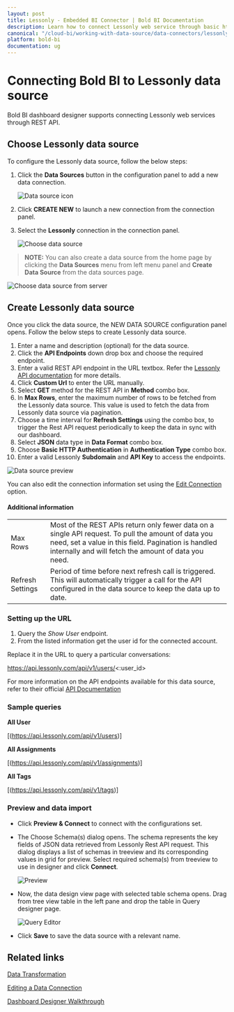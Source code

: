 ```yaml
---
layout: post
title: Lessonly - Embedded BI Connector | Bold BI Documentation
description: Learn how to connect Lessonly web service through basic http authentication with Bold BI deployed in your server and create data source.
canonical: "/cloud-bi/working-with-data-source/data-connectors/lessonly/"
platform: bold-bi
documentation: ug
---
```


# Connecting Bold BI to Lessonly data source
Bold BI dashboard designer supports connecting Lessonly web services through REST API. 

## Choose Lessonly data source

To configure the Lessonly data source, follow the below steps:

1. Click the **Data Sources** button in the configuration panel to add a new data connection.

   ![Data source icon](/static/assets/embedded/working-with-datasource/data-connectors/images/common/DataSourcesIcon.png)

2. Click **CREATE NEW** to launch a new connection from the connection panel.
3. Select the **Lessonly** connection in the connection panel.

   ![Choose data source](/static/assets/embedded/working-with-datasource/data-connectors/images/Lessonly/ChooseDS.png)

> **NOTE:** You can also create a data source from the home page by clicking the **Data Sources** menu from left menu panel and **Create Data Source** from the data sources page.

   ![Choose data source from server](/static/assets/embedded/working-with-datasource/data-connectors/images/Lessonly/ChooseDS_Server.png)

## Create Lessonly data source
Once you click the data source, the NEW DATA SOURCE configuration panel opens. Follow the below steps to create Lessonly data source.
1. Enter a name and description (optional) for the data source.
2. Click the **API Endpoints** down drop box and choose the required endpoint.
3. Enter a valid REST API endpoint in the URL textbox. Refer the [Lessonly API documentation](https://docs.lessonly.com/) for more details.
4. Click **Custom Url** to enter the URL manually.
5. Select **GET** method for the REST API in **Method** combo box.
6. In **Max Rows**, enter the maximum number of rows to be fetched from the Lessonly data source. This value is used to fetch the data from Lessonly data source via pagination.
7. Choose a time interval for **Refresh Settings** using the combo box, to trigger the Rest API request periodically to keep the data in sync with our dashboard.  
8. Select **JSON** data type in **Data Format** combo box.
9. Choose **Basic HTTP Authentication** in **Authentication Type** combo box.
10. Enter a valid Lessonly **Subdomain** and **API Key** to access the endpoints.

![Data source preview](/static/assets/embedded/working-with-datasource/data-connectors/images/Lessonly/DataSourcesView.png)

You can also edit the connection information set using the [Edit Connection](/embedded-bi/working-with-data-source/editing-a-data-connection/) option.

#### Additional information
<table width="600">
<tr>
<td>
Max Rows
</td>
<td>
Most of the REST APIs return only fewer data on a single API request. To pull the amount of data you need, set a value in this field.  
Pagination is handled internally and will fetch the amount of data you need.
</td>
</tr>
<tr>
<td>
Refresh Settings
</td>
<td>
Period of time before next refresh call is triggered. This will automatically trigger a call for the API configured in the data source to keep the data up to date.
</td>
</tr>
</table>

### Setting up the URL

1. Query the <i>Show User</i> endpoint.
2. From the listed information get the user id for the connected account.

Replace it in the URL to query a particular conversations:

https://api.lessonly.com/api/v1/users/<:user_id>

For more information on the API endpoints available for this data source, refer to their official [API Documentation]( https://docs.lessonly.com/)

### Sample queries

**All User**

[(https://api.lessonly.com/api/v1/users)]

**All Assignments**

[(https://api.lessonly.com/api/v1/assignments)]

**All Tags**

[(https://api.lessonly.com/api/v1/tags)]


### Preview and data import
* Click **Preview & Connect** to connect with the configurations set.
* The Choose Schema(s) dialog opens. The schema represents the key fields of JSON data retrieved from Lessonly Rest API request. This dialog displays a list of schemas in treeview and its corresponding values in grid for preview. Select required schema(s) from treeview to use in designer and click **Connect**.

   ![Preview](/static/assets/embedded/working-with-datasource/data-connectors/images/common/Preview.png)

* Now, the data design view page with selected table schema opens. Drag from tree view table in the left pane and drop the table in Query designer page.

   ![Query Editor](/static/assets/embedded/working-with-datasource/data-connectors/images/common/QueryEditor.png)

* Click **Save** to save the data source with a relevant name.

## Related links
[Data Transformation](/embedded-bi/working-with-data-source/transforming-data/joining-table/)

[Editing a Data Connection](/embedded-bi/working-with-data-source/editing-a-data-connection/)   

[Dashboard Designer Walkthrough](/embedded-bi/getting-started/quick-start/)
